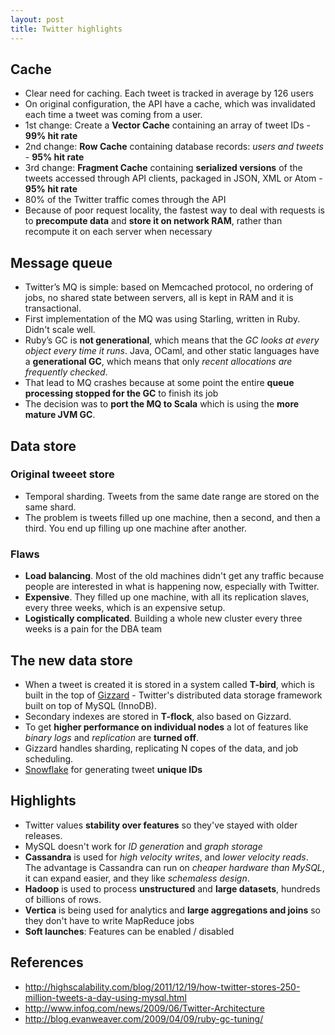 ```yaml
---
layout: post
title: Twitter highlights
---
```



## Cache

- Clear need for caching. Each tweet is tracked in average by 126 users
- On original configuration, the API have a cache, which was invalidated each time a tweet was coming from a user.
- 1st change: Create a **Vector Cache** containing an array of tweet IDs - **99% hit rate**
- 2nd change: **Row Cache** containing database records: *users and tweets* - **95% hit rate**
- 3rd change: **Fragment Cache** containing **serialized versions** of the tweets accessed through API clients, packaged in JSON, XML or Atom - **95% hit rate**
- 80% of the Twitter traffic comes through the API
- Because of poor request locality, the fastest way to deal with requests is to **precompute data** and **store it on network RAM**, rather than recompute it on each server when necessary

## Message queue

- Twitter’s MQ is simple: based on Memcached protocol, no ordering of jobs, no shared state between servers, all  is kept in RAM and it is transactional.
- First implementation of the MQ was using Starling, written in Ruby. Didn't scale well.
- Ruby’s GC is **not generational**, which means that the *GC looks at every object every time it runs*. Java, OCaml, and other static languages have a **generational GC**, which means that only *recent allocations are frequently checked*.
- That lead to MQ crashes because at some point the entire **queue processing stopped for the GC** to finish its job
- The decision was to **port the MQ to Scala** which is using the **more mature JVM GC**.

## Data store

### Original tweeet store

- Temporal sharding. Tweets from the same date range are stored on the same shard.
- The problem is tweets filled up one machine, then a second, and then a third. You end up filling up one machine after another.

### Flaws

- **Load balancing**. Most of the old machines didn't get any traffic because people are interested in what is happening now, especially with Twitter. 
- **Expensive**. They filled up one machine, with all its replication slaves, every three weeks, which is an expensive setup.
- **Logistically complicated**. Building a whole new cluster every three weeks is a pain for the DBA team


## The new data store

- When a tweet is created it is stored in a system called **T-bird**, which is built in the top of [Gizzard](https://github.com/twitter/gizzard) - Twitter's distributed data storage framework built on top of MySQL (InnoDB). 
- Secondary indexes are stored in **T-flock**, also based on Gizzard.
- To get **higher performance on individual nodes** a lot of features like *binary logs* and *replication* are **turned off**.
- Gizzard handles sharding, replicating N copes of the data, and job scheduling. 
- [Snowflake](https://github.com/twitter/snowflake) for generating tweet **unique IDs**


## Highlights

- Twitter values **stability over features** so they've stayed with older releases. 
- MySQL doesn't work for *ID generation* and *graph storage*
- **Cassandra** is used for *high velocity writes*, and *lower velocity reads*. The advantage is Cassandra can run on *cheaper hardware than MySQL*, it can expand easier, and they like *schemaless design*.
- **Hadoop** is used to process **unstructured** and **large datasets**, hundreds of billions of rows.
- **Vertica** is being used for analytics and **large aggregations and joins** so they don't have to write MapReduce jobs
- **Soft launches**: Features can be enabled / disabled

## References

- http://highscalability.com/blog/2011/12/19/how-twitter-stores-250-million-tweets-a-day-using-mysql.html
- http://www.infoq.com/news/2009/06/Twitter-Architecture
- http://blog.evanweaver.com/2009/04/09/ruby-gc-tuning/